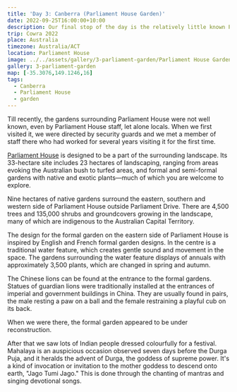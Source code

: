 ```yaml
---
title: 'Day 3: Canberra (Parliament House Garden)'
date: 2022-09-25T16:00:00+10:00
description: Our final stop of the day is the relatively little known Parliament House Garden.
trip: Cowra 2022
place: Australia
timezone: Australia/ACT
location: Parliament House
image: ../../assets/gallery/3-parliament-garden/Parliament House Garden (2).jpeg
gallery: 3-parliament-garden
map: [-35.3076,149.1246,16]
tags:
  - Canberra
  - Parliament House
  - garden
---
```

Till recently, the gardens surrounding Parliament House were not well known, even by Parliament House staff, let alone locals. When we first visited it, we were directed by security guards and we met a member of staff there who had worked for several years visiting it for the first time.

[Parliament House](https://www.aph.gov.au/Visit_Parliament) is designed to be a part of the surrounding landscape. Its 33-hectare site includes 23 hectares of landscaping, ranging from areas evoking the Australian bush to turfed areas, and formal and semi-formal gardens with native and exotic plants—much of which you are welcome to explore.

Nine hectares of native gardens surround the eastern, southern and western side of Parliament House outside Parliament Drive. There are 4,500 trees and 135,000 shrubs and groundcovers growing in the landscape, many of which are indigenous to the Australian Capital Territory.

The design for the formal garden on the eastern side of Parliament House is inspired by English and French formal garden designs. In the centre is a traditional water feature, which creates gentle sound and movement in the space. The gardens surrounding the water feature displays of annuals with approximately 3,500 plants, which are changed in spring and  autumn.

The Chinese lions can be found at the entrance to the formal gardens. Statues of guardian lions were traditionally installed at the entrances of imperial and government buildings in China. They are usually found in pairs, the male resting a paw on a ball and the female restraining a playful cub on its back.

When we were there, the formal garden appeared to be under reconstruction.

After that we saw lots of Indian people dressed colourfully for a festival. Mahalaya is an auspicious occasion observed seven days before the Durga Puja, and it heralds the advent of Durga, the goddess of supreme power. It's a kind of invocation or invitation to the mother goddess to descend onto earth, "Jago Tumi Jago." This is done through the chanting of mantras and singing devotional songs.
